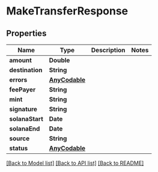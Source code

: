 # MakeTransferResponse

## Properties
Name | Type | Description | Notes
------------ | ------------- | ------------- | -------------
**amount** | **Double** |  | 
**destination** | **String** |  | 
**errors** | [**AnyCodable**](.md) |  | 
**feePayer** | **String** |  | 
**mint** | **String** |  | 
**signature** | **String** |  | 
**solanaStart** | **Date** |  | 
**solanaEnd** | **Date** |  | 
**source** | **String** |  | 
**status** | [**AnyCodable**](.md) |  | 

[[Back to Model list]](../README.md#documentation-for-models) [[Back to API list]](../README.md#documentation-for-api-endpoints) [[Back to README]](../README.md)


